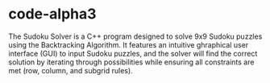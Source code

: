 # code-alpha3
The Sudoku Solver is a C++ program designed to solve 9x9 Sudoku puzzles using the Backtracking Algorithm. It features an intuitive ghraphical user interface (GUI) to input Sudoku puzzles, and the solver will find the correct solution by iterating through possibilities while ensuring all constraints are met (row, column, and subgrid rules).
